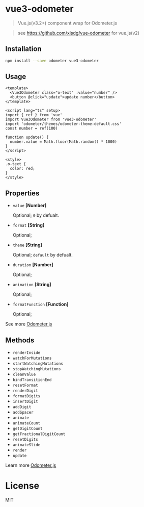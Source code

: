 # vue3-odometer

> Vue.js(v3.2+) component wrap for Odometer.js

> see https://github.com/xlsdg/vue-odometer for vue.js(v2)

## Installation

``` bash
npm install --save odometer vue3-odometer
```

## Usage
``` vue
<template>
  <Vue3Odometer class="o-text" :value="number" />
  <button @click="update">update number</button>
</template>

<script lang="ts" setup>
import { ref } from 'vue'
import Vue3Odometer from 'vue3-odometer'
import 'odometer/themes/odometer-theme-default.css'
const number = ref(100)

function update() {
  number.value = Math.floor(Math.random() * 1000)
}
</script>

<style>
.o-text {
  color: red;
}
</style>
```

## Properties

* `value` **[Number]**

  Optional; `0` by defualt.

* `format` **[String]**

  Optional;

* `theme` **[String]**

  Optional; `default` by defualt.

* `duration` **[Number]**

  Optional;

* `animation` **[String]**

  Optional;

* `formatFunction` **[Function]**

  Optional;

See more [Odometer.js](http://github.hubspot.com/odometer/)

## Methods

* `renderInside`
* `watchForMutations`
* `startWatchingMutations`
* `stopWatchingMutations`
* `cleanValue`
* `bindTransitionEnd`
* `resetFormat`
* `renderDigit`
* `formatDigits`
* `insertDigit`
* `addDigit`
* `addSpacer`
* `animate`
* `animateCount`
* `getDigitCount`
* `getFractionalDigitCount`
* `resetDigits`
* `animateSlide`
* `render`
* `update`

Learn more [Odometer.js](http://github.hubspot.com/odometer/)


# License

MIT